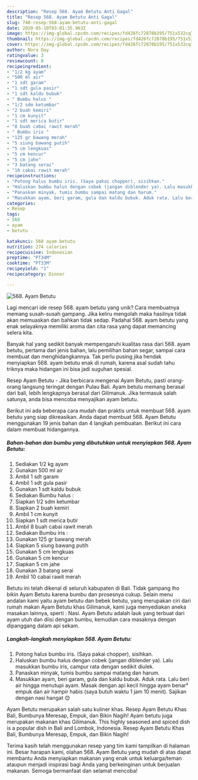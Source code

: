 ```yaml
---
description: "Resep 568. Ayam Betutu Anti Gagal"
title: "Resep 568. Ayam Betutu Anti Gagal"
slug: 740-resep-568-ayam-betutu-anti-gagal
date: 2020-05-10T03:01:35.963Z
image: https://img-global.cpcdn.com/recipes/fd426fc72878b195/751x532cq70/568-ayam-betutu-foto-resep-utama.jpg
thumbnail: https://img-global.cpcdn.com/recipes/fd426fc72878b195/751x532cq70/568-ayam-betutu-foto-resep-utama.jpg
cover: https://img-global.cpcdn.com/recipes/fd426fc72878b195/751x532cq70/568-ayam-betutu-foto-resep-utama.jpg
author: Nora Day
ratingvalue: 3
reviewcount: 8
recipeingredient:
- "1/2 kg ayam"
- "500 ml air"
- "1 sdt garam"
- "1 sdt gula pasir"
- "1 sdt kaldu bubuk"
- " Bumbu halus "
- "1/2 sdm ketumbar"
- "2 buah kemiri"
- "1 cm kunyit"
- "1 sdt merica butir"
- "8 buah cabai rawit merah"
- " Bumbu iris "
- "125 gr bawang merah"
- "5 siung bawang putih"
- "5 cm lengkuas"
- "5 cm kencur"
- "5 cm jahe"
- "3 batang serai"
- "10 cabai rawit merah"
recipeinstructions:
- "Potong halus bumbu iris. (Saya pakai chopper), sisihkan."
- "Haluskan bumbu halus dengan cobek (jangan diblender ya). Lalu masukkan bumbu iris, campur rata dengan sedikit diulek."
- "Panaskan minyak, tumis bumbu sampai matang dan harum."
- "Masukkan ayam, beri garam, gula dan kaldu bubuk. Aduk rata. Lalu beri air hingga menutupi ayam. Masak dengan api kecil hingga ayam benar² empuk dan air hampir habis (saya butuh waktu 1 jam 10 menit). Sajikan dengan nasi hangat 😊"
categories:
- Resep
tags:
- 568
- ayam
- betutu

katakunci: 568 ayam betutu 
nutrition: 274 calories
recipecuisine: Indonesian
preptime: "PT34M"
cooktime: "PT33M"
recipeyield: "1"
recipecategory: Dinner

---
```



![568. Ayam Betutu](https://img-global.cpcdn.com/recipes/fd426fc72878b195/751x532cq70/568-ayam-betutu-foto-resep-utama.jpg)

Lagi mencari ide resep 568. ayam betutu yang unik? Cara membuatnya memang susah-susah gampang. Jika keliru mengolah maka hasilnya tidak akan memuaskan dan bahkan tidak sedap. Padahal 568. ayam betutu yang enak selayaknya memiliki aroma dan cita rasa yang dapat memancing selera kita.

Banyak hal yang sedikit banyak mempengaruhi kualitas rasa dari 568. ayam betutu, pertama dari jenis bahan, lalu pemilihan bahan segar, sampai cara membuat dan menghidangkannya. Tak perlu pusing jika hendak menyiapkan 568. ayam betutu enak di rumah, karena asal sudah tahu triknya maka hidangan ini bisa jadi suguhan spesial.

Resep Ayam Betutu - Jika berbicara mengenai Ayam Betutu, pasti orang-orang langsung teringat dengan Pulau Bali. Ayam betutu memang berasal dari bali, lebih lengkapnya berasal dari Gilimanuk. Jika termasuk salah satunya, anda bisa mencoba menyajikan ayam betutu.


Berikut ini ada beberapa cara mudah dan praktis untuk membuat 568. ayam betutu yang siap dikreasikan. Anda dapat membuat 568. Ayam Betutu menggunakan 19 jenis bahan dan 4 langkah pembuatan. Berikut ini cara dalam membuat hidangannya.

<!--inarticleads1-->

##### Bahan-bahan dan bumbu yang dibutuhkan untuk menyiapkan 568. Ayam Betutu:

1. Sediakan 1/2 kg ayam
1. Gunakan 500 ml air
1. Ambil 1 sdt garam
1. Ambil 1 sdt gula pasir
1. Gunakan 1 sdt kaldu bubuk
1. Sediakan  Bumbu halus :
1. Siapkan 1/2 sdm ketumbar
1. Siapkan 2 buah kemiri
1. Ambil 1 cm kunyit
1. Siapkan 1 sdt merica butir
1. Ambil 8 buah cabai rawit merah
1. Sediakan  Bumbu iris :
1. Gunakan 125 gr bawang merah
1. Siapkan 5 siung bawang putih
1. Gunakan 5 cm lengkuas
1. Gunakan 5 cm kencur
1. Siapkan 5 cm jahe
1. Gunakan 3 batang serai
1. Ambil 10 cabai rawit merah


Betutu ini telah dikenal di seluruh kabupaten di Bali. Tidak gampang lho bikin Ayam Betutu karena bumbu dan prosesnya cukup. Selain menu andalan kami yaitu ayam betutu dan bebek betutu, yang merupakan ciri dari rumah makan Ayam Betutu khas Gilimanuk, kami juga menyediakan aneka masakan lainnya, sperti : Nasi. Ayam Betutu adalah lauk yang terbuat dari ayam utuh dan diisi dengan bumbu, kemudian cara masaknya dengan dipanggang dalam api sekam. 

<!--inarticleads2-->

##### Langkah-langkah menyiapkan 568. Ayam Betutu:

1. Potong halus bumbu iris. (Saya pakai chopper), sisihkan.
1. Haluskan bumbu halus dengan cobek (jangan diblender ya). Lalu masukkan bumbu iris, campur rata dengan sedikit diulek.
1. Panaskan minyak, tumis bumbu sampai matang dan harum.
1. Masukkan ayam, beri garam, gula dan kaldu bubuk. Aduk rata. Lalu beri air hingga menutupi ayam. Masak dengan api kecil hingga ayam benar² empuk dan air hampir habis (saya butuh waktu 1 jam 10 menit). Sajikan dengan nasi hangat 😊


Ayam Betutu merupakan salah satu kuliner khas. Resep Ayam Betutu Khas Bali, Bumbunya Meresap, Empuk, dan Bikin Nagih! Ayam betutu juga merupakan makanan khas Gilimanuk. This highly seasoned and spiced dish is a popular dish in Bali and Lombok, Indonesia. Resep Ayam Betutu Khas Bali, Bumbunya Meresap, Empuk, dan Bikin Nagih! 

Terima kasih telah menggunakan resep yang tim kami tampilkan di halaman ini. Besar harapan kami, olahan 568. Ayam Betutu yang mudah di atas dapat membantu Anda menyiapkan makanan yang enak untuk keluarga/teman ataupun menjadi inspirasi bagi Anda yang berkeinginan untuk berjualan makanan. Semoga bermanfaat dan selamat mencoba!
